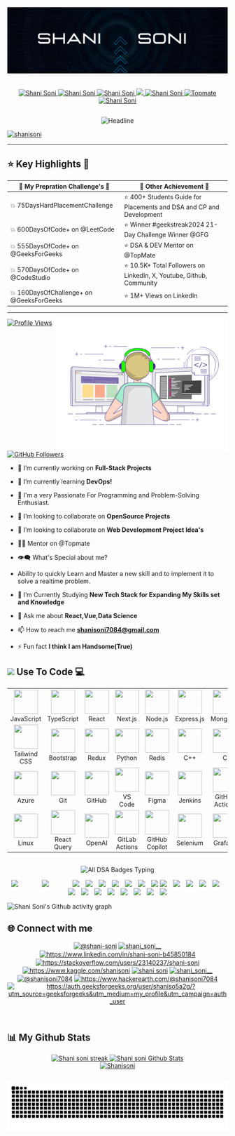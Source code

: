 


<div align="center"> <img src="https://github.com/Shanisoni/Shanisoni/blob/main/1.png">&nbsp;&nbsp;</div>




<p align="center">  
<a href="https://www.youtube.com/@shanisoni8886" target="_blank">
  <img src="https://img.shields.io/badge/YouTube-FF0000?style=for-the-badge&logo=youtube&logoColor=white" alt="Shani Soni" />
 </a> 
 <a href="https://www.linkedin.com/in/shanisoni/" target="_blank">
  <img src="https://img.shields.io/badge/LinkedIn-0077B5?style=for-the-badge&logo=linkedin&logoColor=white" alt="Shani Soni"/>
 </a>
 <a href="https://github.com/Shanisoni" target="_blank">
  <img src="https://img.shields.io/badge/GitHub-181717?style=for-the-badge&logo=github&logoColor=white" alt="Shani Soni" />
 </a>
 <a href="https://x.com/shani_soni__" target="_blank">
  <img src="https://img.shields.io/badge/Twitter-1DA1F2?style=for-the-badge&logo=twitter&logoColor=white" />
 </a>
 <a href="https://www.instagram.com/shani_soni__/" target="_blank">
  <img src="https://img.shields.io/badge/Instagram-fe4164?style=for-the-badge&logo=instagram&logoColor=white" alt="Shani Soni" />
 </a> 
    <a href="https://topmate.io/shani_soni" target="blank">
  <img src="https://img.shields.io/badge/Topmate-009933?style=for-the-badge&logo=appveyor&logoColor=white" alt="Topmate" />
 </a>
   <a href="mailto:shanisoni7084@gmail.com" target="_blank">
  <img src="https://img.shields.io/badge/Email-D14836?style=for-the-badge&logo=gmail&logoColor=white" alt="Shani Soni" />
 </a> 
</p>

##
<div align="center">
  <img src="https://readme-typing-svg.herokuapp.com?color=FFFFFF&size=32&center=true&vCenter=true&width=600&height=50&lines=Hi+there+I'm+Shani+%F0%9F%91%8B;Software+Developer;Problem+Solver" alt="Headline" />
</div>
<p align="left"> <a href="https://github.com/ryo-ma/github-profile-trophy"><img src="https://github-profile-trophy.vercel.app/?username=shanisoni" alt="shanisoni" /></a> </p>



---

##  ⭐ Key Highlights 🎯 

| 🎯 My Prepration Challenge's 🎯 | 🥇 Other Achievement 🥇 |
|------------------------------------|----------------------------------------|
| 💥 75DaysHardPlacementChallenge  | ⭐ 400+ Students Guide for Placements and DSA and CP and Development | 
| 💥 600DaysOfCode+ on @LeetCode  |  ⭐ Winner #geekstreak2024 21-Day Challenge Winner @GFG |
| 💥 555DaysOfCode+ on @GeeksForGeeks |  ⭐ DSA & DEV Mentor on @TopMate |
| 💥 570DaysOfCode+ on @CodeStudio | ⭐ 10.5K+ Total Followers on LinkedIn, X, Youtube, Github, Community |
| 💥 160DaysOfChallenge+ on @GeeksForGeeks | ⭐ 1M+ Views on LinkedIn |

---



<img align="right" alt="Coding" width="400" src="https://raw.githubusercontent.com/devSouvik/devSouvik/master/gif3.gif">




<p align="left" style="margin:0; padding:0;">
  <a href="https://github.com/Shanisoni" target="_blank">
    <img src="https://komarev.com/ghpvc/?username=shanisoni&label=Profile%20views&color=0e75b6&style=flat" alt="Profile Views" />
  </a>
  <a href="https://github.com/Shanisoni?tab=followers" target="_blank">
    <img src="https://img.shields.io/github/followers/Shanisoni?label=Followers&style=social" alt="GitHub Followers" />
  </a>
</p>





- 🔭 I’m currently working on **Full-Stack Projects**
- 🌱 I’m currently learning **DevOps!**
- 🥋 I'm a very Passionate For Programming and Problem-Solving Enthusiast.
-  👯 I’m looking to collaborate on **OpenSource Projects**
- 👯 I’m looking to collaborate on **Web Development Project Idea's**
- 👨‍🏫 Mentor on @Topmate
- 👁‍🗨 What's Special about me? <br> 
- Ability to quickly Learn and Master a new skill and to implement it to solve a realtime problem.

- 📘 I’m Currently Studying **New Tech Stack for Expanding My Skills set and Knowledge**

- 💬 Ask me about **React,Vue,Data Science**

- 📫 How to reach me **shanisoni7084@gmail.com**

- ⚡ Fun fact **I think I am Handsome(True)**


## <img src="https://media2.giphy.com/media/QssGEmpkyEOhBCb7e1/giphy.gif?cid=ecf05e47a0n3gi1bfqntqmob8g9aid1oyj2wr3ds3mg700bl&rid=giphy.gif" width ="25"><b> Use To Code</b> 💻

<table align="center">
  <tr>
    <td align="center" width="90"><img src="https://skillicons.dev/icons?i=js" width="55" height="55" /><br>JavaScript</td>
    <td align="center" width="90"><img src="https://skillicons.dev/icons?i=ts" width="55" height="55" /><br>TypeScript</td>
    <td align="center" width="90"><img src="https://skillicons.dev/icons?i=react" width="55" height="55" /><br>React</td>
    <td align="center" width="90"><img src="https://skillicons.dev/icons?i=nextjs" width="55" height="55" /><br>Next.js</td>
    <td align="center" width="90"><img src="https://skillicons.dev/icons?i=nodejs" width="55" height="55" /><br>Node.js</td>
    <td align="center" width="90"><img src="https://skillicons.dev/icons?i=express" width="55" height="55" /><br>Express.js</td>
    <td align="center" width="90"><img src="https://skillicons.dev/icons?i=mongodb" width="55" height="55" /><br>MongoDB</td>
    <td align="center" width="90"><img src="https://skillicons.dev/icons?i=mysql" width="55" height="55" /><br>MySQL</td>
    <td align="center" width="90"><img src="https://skillicons.dev/icons?i=html" width="55" height="55" /><br>HTML</td>
    <td align="center" width="90"><img src="https://skillicons.dev/icons?i=css" width="55" height="55" /><br>CSS</td>
  </tr>
  <tr>
    <td align="center" width="90"><img src="https://skillicons.dev/icons?i=tailwind" width="55" height="55" /><br>Tailwind CSS</td>
    <td align="center" width="90"><img src="https://skillicons.dev/icons?i=bootstrap" width="55" height="55" /><br>Bootstrap</td>
    <td align="center" width="90"><img src="https://skillicons.dev/icons?i=redux" width="55" height="55" /><br>Redux</td>
    <td align="center" width="90"><img src="https://skillicons.dev/icons?i=python" width="55" height="55" /><br>Python</td>
    <td align="center" width="90"><img src="https://skillicons.dev/icons?i=redis" width="55" height="55" /><br>Redis</td>
    <td align="center" width="90"><img src="https://skillicons.dev/icons?i=cpp" width="55" height="55" /><br>C++</td>
<!--     <td align="center" width="90"><img src="https://skillicons.dev/icons?i=java" width="55" height="55" /><br>Java</td> -->
    <td align="center" width="90"><img src="https://skillicons.dev/icons?i=c" width="55" height="55" /><br>C</td>
<!--     <td align="center" width="90"><img src="https://skillicons.dev/icons?i=cs" width="55" height="55" /><br>C#</td> -->
    <td align="center" width="90"><img src="https://skillicons.dev/icons?i=dotnet" width="55" height="55" /><br>.NET</td>
  </tr>
  <tr>
    <td align="center" width="90"><img src="https://skillicons.dev/icons?i=azure" width="55" height="55" /><br>Azure</td>
    <td align="center" width="90"><img src="https://skillicons.dev/icons?i=git" width="55" height="55" /><br>Git</td>
    <td align="center" width="90"><img src="https://skillicons.dev/icons?i=github" width="55" height="55" /><br>GitHub</td>
    <td align="center" width="90"><img src="https://skillicons.dev/icons?i=vscode" width="55" height="55" /><br>VS Code</td>
    <td align="center" width="90"><img src="https://skillicons.dev/icons?i=figma" width="55" height="55" /><br>Figma</td>
    <td align="center" width="90"><img src="https://skillicons.dev/icons?i=jenkins" width="55" height="55" /><br>Jenkins</td>
    <td align="center" width="90"><img src="https://skillicons.dev/icons?i=githubactions" width="55" height="55" /><br>GitHub Actions</td>
    <td align="center" width="90"><img src="https://skillicons.dev/icons?i=docker" width="55" height="55" /><br>Docker</td>
    <td align="center" width="90"><img src="https://skillicons.dev/icons?i=kubernetes" width="55" height="55" /><br>Kubernetes</td>
    <td align="center" width="90"><img src="https://skillicons.dev/icons?i=terraform" width="55" height="55" /><br>Terraform</td>
  </tr>
<tr>
  <td align="center" width="90">
    <img src="https://img.shields.io/badge/linux-yellow" width="55" height="55" /><br>Linux
  </td>
  <td align="center" width="90">
    <img src="https://img.shields.io/badge/reactquery-pink" width="55" height="55" /><br>React Query
  </td>
  <td align="center" width="90">
    <img src="https://img.shields.io/badge/openai-blue" width="55" height="55" /><br>OpenAI
  </td>
  <td align="center" width="90">
    <img src="https://img.shields.io/badge/gitlabactions-orange" width="55" height="55" /><br>GitLab Actions
  </td>
  <td align="center" width="90">
    <img src="https://img.shields.io/badge/githubcopilot-blue" width="55" height="55" /><br>GitHub Copilot
  </td>
  <td align="center" width="90">
    <img src="https://img.shields.io/badge/selenium-darkblue" width="55" height="55" /><br>Selenium
  </td>
  <td align="center" width="90">
    <img src="https://img.shields.io/badge/grafana-orange" width="55" height="55" /><br>Grafana
  </td>
  <td align="center" width="90">
    <img src="https://img.shields.io/badge/prometheus-red" width="55" height="55" /><br>Prometheus
  </td>
</tr>

</table>



##
<!-- Animated Sky Blue Text -->
<p align="center">
  <img src="https://readme-typing-svg.herokuapp.com?font=Fira+Code&weight=900&size=28&pause=1000&color=00FF00&width=500&background=FFFFFF00&lines=🔥+All+DSA+Badges+@LeetCode" 
       alt="All DSA Badges Typing" 
       style="border: 1px solid white;" />
</p>

<!-- Bold Underline with Less Space -->
<p align="center">
    <img src="https://assets.leetcode.com/static_assets/marketing/2024-200.gif" width="60px" style="margin-right: 50px;">
    <img src="https://assets.leetcode.com/static_assets/marketing/2024-100-new.gif" width="60px" style="margin-right: 50px;">
    <img src="https://assets.leetcode.com/static_assets/marketing/2024-50.gif" width="60px" style="margin-right: 10px;">
    <img src="https://assets.leetcode.com/static_assets/public/images/badges/2024/gif/2024-06.gif" width="60px" style="margin-right: 10px;">
    <img src="https://assets.leetcode.com/static_assets/public/images/badges/2024/gif/2024-05.gif" width="60px" style="margin-right: 10px;">
    <img src="https://assets.leetcode.com/static_assets/public/images/badges/2024/gif/2024-04.gif" width="60px" style="margin-right: 10px;">
    <img src="https://assets.leetcode.com/static_assets/public/images/badges/2024/gif/2024-03.gif" width="60px" style="margin-right: 10px;">
    <img src="https://assets.leetcode.com/static_assets/public/images/badges/2024/gif/2024-02.gif" width="60px" style="margin-right: 10px;">
    <img src="https://assets.leetcode.com/static_assets/public/images/badges/2024/gif/2024-01.gif" width="60px">
    <img src="https://assets.leetcode.com/static_assets/others/Top_SQL_50.gif" width="60px" style="margin-right: 10px;">
    <img src="https://assets.leetcode.com/static_assets/others/LeetCode_75.gif" width="60px" style="margin-right: 10px;">
    <img src="https://assets.leetcode.com/static_assets/others/Introduction_to_Pandas.gif" width="60px" style="margin-right: 10px;">
    <img src="https://assets.leetcode.com/static_assets/others/Top_100_Liked.gif" width="60px" style="margin-right: 10px;">
    <img src="https://assets.leetcode.com/static_assets/marketing/500.gif" width="60px" style="margin-right: 10px;">
    <img src="https://assets.leetcode.com/static_assets/marketing/365.gif" width="60px" style="margin-right: 10px;">
    <img src="https://assets.leetcode.com/static_assets/marketing/2024.gif" width="60px" style="margin-right: 10px;">  
    <img src="https://assets.leetcode.com/static_assets/public/images/badges/2025/gif/2025-05.gif" width="60px" style="margin-right: 10px;">
    <img src="https://assets.leetcode.com/static_assets/public/images/badges/2025/gif/2025-04.gif" width="60px" style="margin-right: 10px;">
    <img src="https://assets.leetcode.com/static_assets/public/images/badges/2025/gif/2025-03.gif" width="60px" style="margin-right: 10px;">
    <img src="https://assets.leetcode.com/static_assets/public/images/badges/2025/gif/2025-02.gif" width="60px" style="margin-right: 10px;">
    <img src="https://assets.leetcode.com/static_assets/public/images/badges/2025/gif/2025-01.gif" width="60px" style="margin-right: 10px;">
    <img src="https://assets.leetcode.com/static_assets/public/images/badges/2024/gif/2024-07.gif" width="60px">
</p>


![Shani Soni's Github activity graph](https://github-readme-activity-graph.vercel.app/graph?username=Shanisoni&theme=github-compact&area=true&bg_color=ffff&color=000)

## 🌐 Connect with me
<p align="center">
<a href="https://codepen.io/@shani-soni" target="blank"><img align="center" src="https://raw.githubusercontent.com/rahuldkjain/github-profile-readme-generator/master/src/images/icons/Social/codepen.svg" alt="@shani-soni" height="30" width="40" /></a>
<a href="https://twitter.com/shani_soni__" target="blank"><img align="center" src="https://raw.githubusercontent.com/rahuldkjain/github-profile-readme-generator/master/src/images/icons/Social/twitter.svg" alt="shani_soni__" height="30" width="40" /></a>
<a href="https://linkedin.com/in/https://www.linkedin.com/in/shani-soni-b45850184" target="blank"><img align="center" src="https://raw.githubusercontent.com/rahuldkjain/github-profile-readme-generator/master/src/images/icons/Social/linked-in-alt.svg" alt="https://www.linkedin.com/in/shani-soni-b45850184" height="30" width="40" /></a>
<a href="https://stackoverflow.com/users/https://stackoverflow.com/users/23140237/shani-soni" target="blank"><img align="center" src="https://raw.githubusercontent.com/rahuldkjain/github-profile-readme-generator/master/src/images/icons/Social/stack-overflow.svg" alt="https://stackoverflow.com/users/23140237/shani-soni" height="30" width="40" /></a>
<a href="https://kaggle.com/https://www.kaggle.com/shanisoni" target="blank"><img align="center" src="https://raw.githubusercontent.com/rahuldkjain/github-profile-readme-generator/master/src/images/icons/Social/kaggle.svg" alt="https://www.kaggle.com/shanisoni" height="30" width="40" /></a>
<a href="https://fb.com/shani soni" target="blank"><img align="center" src="https://raw.githubusercontent.com/rahuldkjain/github-profile-readme-generator/master/src/images/icons/Social/facebook.svg" alt="shani soni" height="30" width="40" /></a>
<a href="https://instagram.com/shani_soni__" target="blank"><img align="center" src="https://raw.githubusercontent.com/rahuldkjain/github-profile-readme-generator/master/src/images/icons/Social/instagram.svg" alt="shani_soni__" height="30" width="40" /></a>
<a href="https://www.hackerrank.com/@shanisoni7084" target="blank"><img align="center" src="https://raw.githubusercontent.com/rahuldkjain/github-profile-readme-generator/master/src/images/icons/Social/hackerrank.svg" alt="@shanisoni7084" height="30" width="40" /></a>
<a href="https://www.hackerearth.com/https://www.hackerearth.com/@shanisoni7084" target="blank"><img align="center" src="https://raw.githubusercontent.com/rahuldkjain/github-profile-readme-generator/master/src/images/icons/Social/hackerearth.svg" alt="https://www.hackerearth.com/@shanisoni7084" height="30" width="40" /></a>
<a href="https://auth.geeksforgeeks.org/user/https://auth.geeksforgeeks.org/user/shaniso5a2g/?utm_source=geeksforgeeks&utm_medium=my_profile&utm_campaign=auth_user" target="blank"><img align="center" src="https://raw.githubusercontent.com/rahuldkjain/github-profile-readme-generator/master/src/images/icons/Social/geeks-for-geeks.svg" alt="https://auth.geeksforgeeks.org/user/shaniso5a2g/?utm_source=geeksforgeeks&utm_medium=my_profile&utm_campaign=auth_user" height="30" width="40" /></a>
</p>
<br/>
      

## 📊 My Github Stats
<p align="center">
 <a href="https://https://github.com/Shanisoni/github-readme-streak-stats">
        <img title="🔥 Get streak stats for your profile at git.io/streak-stats" alt="Shani soni streak" src="https://github-readme-streak-stats.herokuapp.com/?user=Shanisoni&theme=black-ice&hide_border=true&stroke=0000&background=060A0CD0"/>
    </a>  <a href="https://github.com/Shanisoni/github-readme-stats"><img alt="Shani soni Github Stats" src="https://github-readme-stats.vercel.app/api?username=Shanisoni&show_icons=true&count_private=true&theme=react&hide_border=true&bg_color=0D1117" /></a> <br/>   <a href="https://github.com/Shanisoni/github-readme-stats"><img alt="Shanisoni" src="https://github-readme-stats.vercel.app/api/top-langs/?username=Shanisoni&langs_count=8&count_private=true&layout=compact&theme=react&hide_border=true&bg_color=0D1117" /></a>
</p>


 ##
 ![snake gif](https://github.com/Shanisoni/Shanisoni/blob/output/github-snake-dark.svg)


<p align="center">

 </p>









